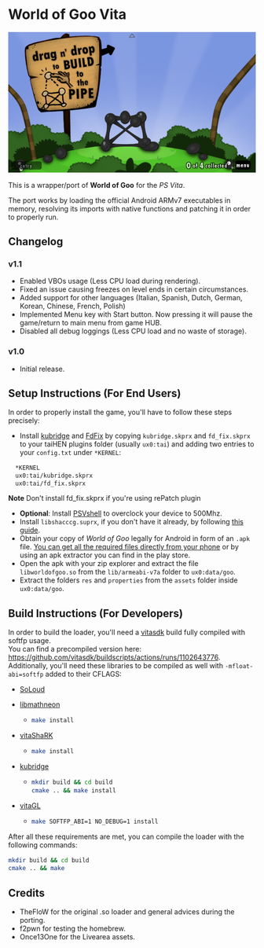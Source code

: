 # World of Goo Vita

<p align="center"><img src="./screenshots/game.png"></p>

This is a wrapper/port of <b>World of Goo</b> for the *PS Vita*.

The port works by loading the official Android ARMv7 executables in memory, resolving its imports with native functions and patching it in order to properly run.

## Changelog

### v1.1

- Enabled VBOs usage (Less CPU load during rendering).
- Fixed an issue causing freezes on level ends in certain circumstances.
- Added support for other languages (Italian, Spanish, Dutch, German, Korean, Chinese, French, Polish)
- Implemented Menu key with Start button. Now pressing it will pause the game/return to main menu from game HUB.
- Disabled all debug loggings (Less CPU load and no waste of storage).

### v1.0

- Initial release.

## Setup Instructions (For End Users)

In order to properly install the game, you'll have to follow these steps precisely:

- Install [kubridge](https://github.com/TheOfficialFloW/kubridge/releases/) and [FdFix](https://github.com/TheOfficialFloW/FdFix/releases/) by copying `kubridge.skprx` and `fd_fix.skprx` to your taiHEN plugins folder (usually `ux0:tai`) and adding two entries to your `config.txt` under `*KERNEL`:
  
```
  *KERNEL
  ux0:tai/kubridge.skprx
  ux0:tai/fd_fix.skprx
```

**Note** Don't install fd_fix.skprx if you're using rePatch plugin

- **Optional**: Install [PSVshell](https://github.com/Electry/PSVshell/releases) to overclock your device to 500Mhz.
- Install `libshacccg.suprx`, if you don't have it already, by following [this guide](https://samilops2.gitbook.io/vita-troubleshooting-guide/shader-compiler/extract-libshacccg.suprx).
- Obtain your copy of *World of Goo* legally for Android in form of an `.apk` file. [You can get all the required files directly from your phone](https://stackoverflow.com/questions/11012976/how-do-i-get-the-apk-of-an-installed-app-without-root-access) or by using an apk extractor you can find in the play store.
- Open the apk with your zip explorer and extract the file `libworldofgoo.so` from the `lib/armeabi-v7a` folder to `ux0:data/goo`. 
- Extract the folders `res` and `properties` from the `assets` folder inside `ux0:data/goo`.

## Build Instructions (For Developers)

In order to build the loader, you'll need a [vitasdk](https://github.com/vitasdk) build fully compiled with softfp usage.  
You can find a precompiled version here: https://github.com/vitasdk/buildscripts/actions/runs/1102643776.  
Additionally, you'll need these libraries to be compiled as well with `-mfloat-abi=softfp` added to their CFLAGS:

- [SoLoud](https://github.com/vitasdk/packages/blob/master/soloud/VITABUILD)

- [libmathneon](https://github.com/Rinnegatamante/math-neon)

  - ```bash
    make install
    ```

- [vitaShaRK](https://github.com/Rinnegatamante/vitaShaRK)

  - ```bash
    make install
    ```

- [kubridge](https://github.com/TheOfficialFloW/kubridge)

  - ```bash
    mkdir build && cd build
    cmake .. && make install
    ```

- [vitaGL](https://github.com/Rinnegatamante/vitaGL)

  - ````bash
    make SOFTFP_ABI=1 NO_DEBUG=1 install
    ````

After all these requirements are met, you can compile the loader with the following commands:

```bash
mkdir build && cd build
cmake .. && make
```

## Credits

- TheFloW for the original .so loader and general advices during the porting.
- f2pwn for testing the homebrew.
- Once13One for the Livearea assets.
